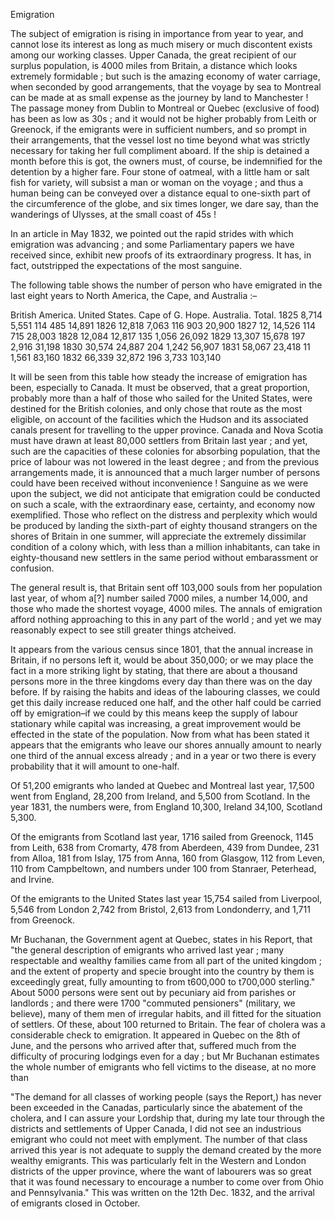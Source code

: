   Emigration  The subject of emigration is rising in importance from year to year, and cannot lose its interest as long as much misery or much discontent exists among our working classes. Upper Canada, the great recipient of our surplus population, is 4000 miles from Britain, a distance which looks extremely formidable ; but such is the amazing economy of water carriage, when seconded by good arrangements, that the voyage by sea to Montreal can be made at as small expense as the journey by land to Manchester ! The passage money from Dublin to Montreal or Quebec (exclusive of food) has been as low as 30s ; and it would not be higher probably from Leith or Greenock, if the emigrants were in sufficient numbers, and so prompt in their arrangements, that the vessel lost no time beyond what was strictly necessary for taking her full compliment aboard. If the ship is detained a month before this is got, the owners must, of course, be indemnified for the detention by a higher fare. Four stone of oatmeal, with a little ham or salt fish for variety, will subsist a man or woman on the voyage ; and thus a human being can be conveyed over a distance equal to one-sixth part of the circumference of the globe, and six times longer, we dare say, than the wanderings of Ulysses, at the small coast of 45s !  In an article in May 1832, we pointed out the rapid strides with which emigration was advancing ; and some Parliamentary papers we have received since, exhibit new proofs of its extraordinary progress. It has, in fact, outstripped the expectations of the most sanguine.  The following table shows the number of person who have emigrated in the last eight years to North America, the Cape, and Australia :–  British America. United States. Cape of G. Hope. Australia. Total. 1825 8,714 5,551 114 485 14,891 1826 12,818 7,063 116 903 20,900 1827 12, 14,526 114 715 28,003 1828 12,084 12,817 135 1,056 26,092 1829 13,307 15,678 197 2,916 31,198 1830 30,574 24,887 204 1,242 56,907 1831 58,067 23,418 11 1,561 83,160 1832 66,339 32,872 196 3,733 103,140  It will be seen from this table how steady the increase of emigration has been, especially to Canada. It must be observed, that a great proportion, probably more than a half of those who sailed for the United States, were destined for the British colonies, and only chose that route as the most eligible, on account of the facilities which the Hudson and its associated canals present for travelling to the upper province. Canada and Nova Scotia must have drawn at least 80,000 settlers from Britain last year ; and yet, such are the capacities of these colonies for absorbing population, that the price of labour was not lowered in the least degree ; and from the previous arrangements made, it is announced that a much larger number of persons could have been received without inconvenience ! Sanguine as we were upon the subject, we did not anticipate that emigration could be conducted on such a scale, with the extraordinary ease, certainty, and economy now exemplified. Those who reflect on the distress and perplexity which would be produced by landing the sixth-part of eighty thousand strangers on the shores of Britain in one summer, will appreciate the extremely dissimilar condition of a colony which, with less than a million inhabitants, can take in eighty-thousand new settlers in the same period without embarassment or confusion.  The general result is, that Britain sent off 103,000 souls from her population last year, of whom a[?] number sailed 7000 miles, a number 14,000, and those who made the shortest voyage, 4000 miles. The annals of emigration afford nothing approaching to this in any part of the world ; and yet we may reasonably expect to see still greater things atcheived.  It appears from the various census since 1801, that the annual increase in Britain, if no persons left it, would be about 350,000; or we may place the fact in a more striking light by stating, that there are about a thousand persons more in the three kingdoms every day than there was on the day before. If by raising the habits and ideas of the labouring classes, we could get this daily increase reduced one half, and the other half could be carried off by emigration–if we could by this means keep the supply of labour stationary while capital was increasing, a great improvement would be effected in the state of the population. Now from what has been stated it appears that the emigrants who leave our shores annually amount to nearly one third of the annual excess already ; and in a year or two there is every probability that it will amount to one-half.  Of 51,200 emigrants who landed at Quebec and Montreal last year, 17,500 went from England, 28,200 from Ireland, and 5,500 from Scotland. In the year 1831, the numbers were, from England 10,300, Ireland 34,100, Scotland 5,300.  Of the emigrants from Scotland last year, 1716 sailed from Greenock, 1145 from Leith, 638 from Cromarty, 478 from Aberdeen, 439 from Dundee, 231 from Alloa, 181 from Islay, 175 from Anna, 160 from Glasgow, 112 from Leven, 110 from Campbeltown, and numbers under 100 from Stanraer, Peterhead, and Irvine.  Of the emigrants to the United States last year 15,754 sailed from Liverpool, 5,546 from London 2,742 from Bristol, 2,613 from Londonderry, and 1,711 from Greenock.  Mr Buchanan, the Government agent at Quebec, states in his Report, that "the general description of emigrants who arrived last year ; many respectable and wealthy families came from all part of the united kingdom ; and the extent of property and specie brought into the country by them is exceedingly great, fully amounting to from t600,000 to t700,000 sterling." About 5000 persons were sent out by pecuniary aid from parishes or landlords ; and there were 1700 "commuted pensioners" (military, we believe), many of them men of irregular habits, and ill fitted for the situation of settlers. Of these, about 100 returned to Britain. The fear of cholera was a considerable check to emigration. It appeared in Quebec on the 8th of June, and the persons who arrived after that, suffered much from the difficulty of procuring lodgings even for a day ; but Mr Buchanan estimates the whole number of emigrants who fell victims to the disease, at no more than  "The demand for all classes of working people (says the Report,) has never been exceeded in the Canadas, particularly since the abatement of the cholera, and I can assure your Lordship that, during my late tour through the districts and settlements of Upper Canada, I did not see an industrious emigrant who could not meet with emplyment. The number of that class arrived this year is not adequate to supply the demand created by the more wealthy emigrants. This was particularly felt in the Western and London districts of the upper province, where the want of labourers was so great that it was found necessary to encourage a number to come over from Ohio and Pennsylvania." This was written on the 12th Dec. 1832, and the arrival of emigrants closed in October.